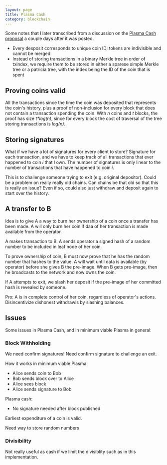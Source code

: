 ```yaml
---
layout: page
title: Plasma Cash
category: blockchain
---
```


<p class="message">
  Some notes that I later transcribed from a discussion on the <a href="https://ethresear.ch/t/plasma-cash-plasma-with-much-less-per-user-data-checking/1298">Plasma Cash proposal</a> a couple days after it was posted.
</p>



* Every desposit corresponds to unique coin ID; tokens are indivisible and cannot be merged
* Instead of storing transactions in a binary Merkle tree in order of txindex, we require them to be stored in either a sparese simple Merkle tree or a patricia tree, with the index being the ID of the coin that is spent

## Proving coins valid
All the transactions since the time the coin was deposited that represents the coin's history, plus a proof of non-inclusion for every block that does not contain a transaction spending the coin. With *n* coins and *t* blocks, the proof has size *t\*log(n)*, since for every block the cost of traversal of the tree storing transactions is *log(n)*.

## Storing signatures
What if we have a lot of signatures for every client to store? Signature for each transaction, and we have to keep track of all transactions that ever happened to coin *i* that I own. The number of signatures is only linear to the number of transactions that have happened to coin *i*.

This is to challenge someone trying to exit (e.g. original depositor). Could be a problem on really really old chains. Can chains be that old so that this is really an issue? Even if so, could also just withdraw and deposit again to start over the history.

## A transfer to B
Idea is to give A a way to burn her ownership of a coin once a transfer has been made. A will only burn her coin if daa of her transaction is made available from the operator.

A makes transaction to B. A sends operator a signed hash of a random number to be included in leaf node of her coin.

To prove ownership of coin, B must now prove that he has the random number that hashes to the value. A will wait until data is available (by operator) before she gives B the pre-image. When B gets pre-image, then he broadcasts to the network and now owns the coin.

If A attempts to exit, we slash her deposit if the pre-image of her committed hash is revealed by someone.

Pro: A is in complete control of her coin, regardless of operator's actions. Disincentivize dishonest withdrawls by slashing balances.

## Issues

Some issues in Plasma Cash, and in minimum viable Plasma in general:

### Block Withholding

We need confirm signatures! Need confirm signature to challenge an exit.

How it works in minimum viable Plasma:
* Alice sends coin to Bob
* Bob sends block over to Alice
* Alice sees block
* Alice sends signature to Bob

Plasma cash:
* No signature needed after block published

Earliest expenditure of a coin is valid.

Need way to store random numbers

### Divisibility

Not really useful as cash if we limit the divisiblity such as in this implementation.
